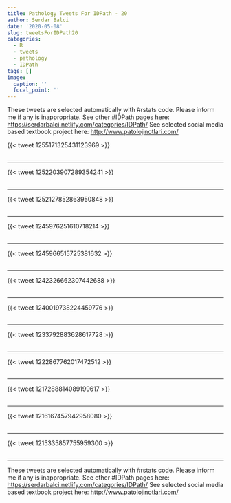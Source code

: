 ```yaml
---
title: Pathology Tweets For IDPath - 20
author: Serdar Balci
date: '2020-05-08'
slug: tweetsForIDPath20
categories:
  - R
  - tweets
  - pathology
  - IDPath
tags: []
image:
  caption: ''
  focal_point: ''
---
```



These tweets are selected automatically with #rstats code. Please inform me if any is inappropriate.
See other #IDPath pages here: https://serdarbalci.netlify.com/categories/IDPath/ 
See selected social media based textbook project here: http://www.patolojinotlari.com/

{{< tweet 1255171325431123969 >}}
<br>
<br>
<hr>
{{< tweet 1252203907289354241 >}}
<br>
<br>
<hr>
{{< tweet 1252127852863950848 >}}
<br>
<br>
<hr>
{{< tweet 1245976251610718214 >}}
<br>
<br>
<hr>
{{< tweet 1245966515725381632 >}}
<br>
<br>
<hr>
{{< tweet 1242326662307442688 >}}
<br>
<br>
<hr>
{{< tweet 1240019738224459776 >}}
<br>
<br>
<hr>
{{< tweet 1233792883628617728 >}}
<br>
<br>
<hr>
{{< tweet 1222867762017472512 >}}
<br>
<br>
<hr>
{{< tweet 1217288814089199617 >}}
<br>
<br>
<hr>
{{< tweet 1216167457942958080 >}}
<br>
<br>
<hr>
{{< tweet 1215335857755959300 >}}
<br>
<br>
<hr>


These tweets are selected automatically with #rstats code. Please inform me if any is inappropriate.
See other #IDPath pages here: https://serdarbalci.netlify.com/categories/IDPath/ 
See selected social media based textbook project here: http://www.patolojinotlari.com/
